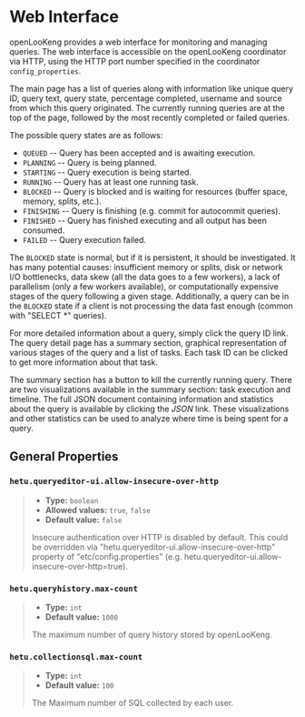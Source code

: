 
# Web Interface


openLooKeng provides a web interface for monitoring and managing queries. The web interface is accessible on the openLooKeng coordinator via HTTP, using the HTTP port number specified in the coordinator  `config_properties`.

The main page has a list of queries along with information like unique query ID, query text, query state, percentage completed, username and source from which this query originated. The currently running queries are at the top of the page, followed by the most recently completed or failed queries.

The possible query states are as follows:

-   `QUEUED` \-- Query has been accepted and is awaiting execution.
-   `PLANNING` \-- Query is being planned.
-   `STARTING` \-- Query execution is being started.
-   `RUNNING` \-- Query has at least one running task.
-   `BLOCKED` \-- Query is blocked and is waiting for resources (buffer space, memory, splits, etc.).
-   `FINISHING` \-- Query is finishing (e.g. commit for autocommit queries).
-   `FINISHED` \-- Query has finished executing and all output has been consumed.
-   `FAILED` \-- Query execution failed.

The `BLOCKED` state is normal, but if it is persistent, it should be investigated. It has many potential causes: insufficient memory or splits, disk or network I/O bottlenecks, data skew (all the data goes to a few workers), a lack of parallelism (only a few workers available), or computationally expensive stages of the query following a given stage.
Additionally, a query can be in the `BLOCKED` state if a client is not processing the data fast enough (common with \"SELECT \*\" queries).

For more detailed information about a query, simply click the query ID link. The query detail page has a summary section, graphical representation of various stages of the query and a list of tasks. Each task ID can be clicked to get more information about that task.

The summary section has a button to kill the currently running query. There are two visualizations available in the summary section: task execution and timeline. The full JSON document containing information
and statistics about the query is available by clicking the *JSON* link. These visualizations and other statistics can be used to analyze where time is being spent for a query.

## General Properties

### `hetu.queryeditor-ui.allow-insecure-over-http`

> -   **Type:** `boolean`
> -   **Allowed values:** `true`, `false`
> -   **Default value:** `false`
>
> Insecure authentication over HTTP is disabled by default. This could be overridden via "hetu.queryeditor-ui.allow-insecure-over-http" property of "etc/config.properties" (e.g. hetu.queryeditor-ui.allow-insecure-over-http=true).

### `hetu.queryhistory.max-count`

> -   **Type:** `int`
> -   **Default value:** `1000`
>
> The maximum number of query history stored by openLooKeng.

### `hetu.collectionsql.max-count`

> -   **Type:** `int`
> -   **Default value:** `100`
>
> The Maximum number of SQL collected by each user.
